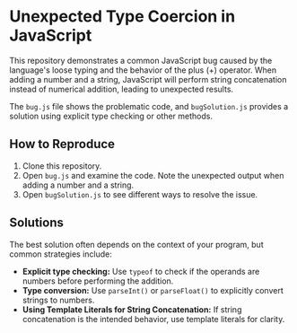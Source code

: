 # Unexpected Type Coercion in JavaScript

This repository demonstrates a common JavaScript bug caused by the language's loose typing and the behavior of the plus (+) operator.  When adding a number and a string, JavaScript will perform string concatenation instead of numerical addition, leading to unexpected results. 

The `bug.js` file shows the problematic code, and `bugSolution.js` provides a solution using explicit type checking or other methods.

## How to Reproduce

1. Clone this repository.
2. Open `bug.js` and examine the code. Note the unexpected output when adding a number and a string.
3. Open `bugSolution.js` to see different ways to resolve the issue.

## Solutions

The best solution often depends on the context of your program, but common strategies include:

* **Explicit type checking:** Use `typeof` to check if the operands are numbers before performing the addition.
* **Type conversion:** Use `parseInt()` or `parseFloat()` to explicitly convert strings to numbers.
* **Using Template Literals for String Concatenation:** If string concatenation is the intended behavior, use template literals for clarity.